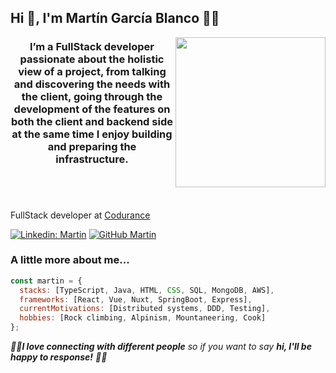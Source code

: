 <div>
<h2> Hi 👋, I'm Martín García Blanco 👨‍💻</h2>

<img align='right' src="https://github.com/martin-garcia-blanco/martin-garcia-blanco/blob/master/me.png" width="240" >
<h3 align="center">I’m a FullStack developer passionate about the holistic view of a project, from talking and discovering the needs with the client, going through the development of the features on both the client and backend side at the same time I enjoy building and preparing the infrastructure.</h3>

#
</br>

FullStack developer at [Codurance](http://codurance.com/)

[![Linkedin: Martin](https://img.shields.io/badge/-Martin-blue?style=flat-square&logo=Linkedin&logoColor=white&link=https://www.linkedin.com/in/martin-garcia-blanco/)](https://www.linkedin.com/in/martin-garcia-blanco/)
[![GitHub Martin](https://img.shields.io/github/followers/martin-garciablanco?label=follow&style=social)](https://github.com/martin-garcia-blanco)

### A little more about me...

```javascript
const martin = {
  stacks: [TypeScript, Java, HTML, CSS, SQL, MongoDB, AWS],
  frameworks: [React, Vue, Nuxt, SpringBoot, Express],
  currentMotivations: [Distributed systems, DDD, Testing],
  hobbies: [Rock climbing, Alpinism, Mountaneering, Cook]
};
```

<div >
 <em>🤘🏼<b>I love connecting with different people</b> so if you want to say <b>hi, I'll be happy to response!</b> 🤘🏼</em>
</div>
